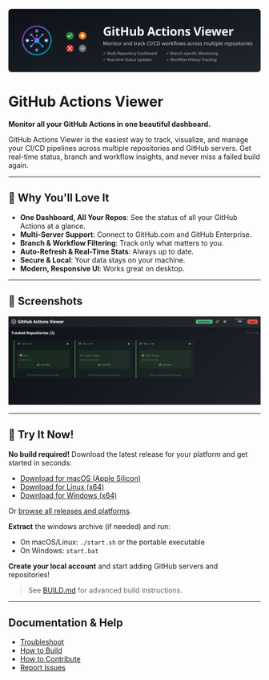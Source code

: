 <p align="center">
  <img src="public/github-actions-viewer-banner.svg" alt="GitHub Actions Viewer" width="600" />
</p>

# GitHub Actions Viewer

**Monitor all your GitHub Actions in one beautiful dashboard.**

GitHub Actions Viewer is the easiest way to track, visualize, and manage your CI/CD pipelines across multiple repositories and GitHub servers. Get real-time status, branch and workflow insights, and never miss a failed build again.

---

## 💖 Why You'll Love It

- **One Dashboard, All Your Repos**: See the status of all your GitHub Actions at a glance.
- **Multi-Server Support**: Connect to GitHub.com and GitHub Enterprise.
- **Branch & Workflow Filtering**: Track only what matters to you.
- **Auto-Refresh & Real-Time Stats**: Always up to date.
- **Secure & Local**: Your data stays on your machine.
- **Modern, Responsive UI**: Works great on desktop.

---

## 📸 Screenshots

![Dashboard Example](public/dashboard.png)

---

## 🚀 Try It Now!

**No build required!** Download the latest release for your platform and get started in seconds:

- [Download for macOS (Apple Silicon)](https://github.com/attiasas/github-action-viewer/releases/latest)  
- [Download for Linux (x64)](https://github.com/attiasas/github-action-viewer/releases/latest)  
- [Download for Windows (x64)](https://github.com/attiasas/github-action-viewer/releases/latest)

Or [browse all releases and platforms](https://github.com/attiasas/github-action-viewer/releases).

**Extract** the windows archive (if needed) and run:
  - On macOS/Linux: `./start.sh` or the portable executable
  - On Windows: `start.bat`

**Create your local account** and start adding GitHub servers and repositories!

> See [BUILD.md](BUILD.md) for advanced build instructions.

---

## Documentation & Help

- [Troubleshoot](BUILD.md#troubleshooting)
- [How to Build](BUILD.md)
- [How to Contribute](CONTRIBUTE.md)
- [Report Issues](https://github.com/attiasas/github-action-viewer/issues)
